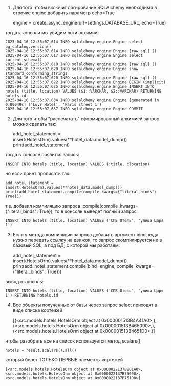 1. Для того чтобы включит логирование SQLAlchemy необходимо в строчке engine добавить параметр echo=True

    engine = create_async_engine(url=settings.DATABASE_URL, echo=True)

тогда к консоли мы увидим логи алхимии:

    2025-04-16 12:55:07,614 INFO sqlalchemy.engine.Engine select pg_catalog.version()
    2025-04-16 12:55:07,614 INFO sqlalchemy.engine.Engine [raw sql] ()
    2025-04-16 12:55:07,617 INFO sqlalchemy.engine.Engine select current_schema()
    2025-04-16 12:55:07,618 INFO sqlalchemy.engine.Engine [raw sql] ()
    2025-04-16 12:55:07,620 INFO sqlalchemy.engine.Engine show standard_conforming_strings
    2025-04-16 12:55:07,620 INFO sqlalchemy.engine.Engine [raw sql] ()
    2025-04-16 12:55:07,622 INFO sqlalchemy.engine.Engine BEGIN (implicit)
    2025-04-16 12:55:07,625 INFO sqlalchemy.engine.Engine INSERT INTO hotels (title, location) VALUES ($1::VARCHAR, $2::VARCHAR) RETURNING hotels.id
    2025-04-16 12:55:07,634 INFO sqlalchemy.engine.Engine [generated in 0.00049s] ('Luvr Hotel', 'Paris street 1')
    2025-04-16 12:55:07,637 INFO sqlalchemy.engine.Engine COMMIT

2. Для того чтобы "распечатать" сформированный алхимией запрос можно сделать так:

    add_hotel_statement = insert(HotelsOrm).values(**hotel_data.model_dump())
    print(add_hotel_statement)

тогда в консоле появится запись:

    INSERT INTO hotels (title, location) VALUES (:title, :location)

но если принт прописать так:

    add_hotel_statement = insert(HotelsOrm).values(**hotel_data.model_dump())
    print(add_hotel_statement.compile(compile_kwargs={"literal_binds": True}))

т.е. добавил компиляцию запроса .compile(compile_kwargs={"literal_binds": True}), то в консоль выведет полный запрос

    INSERT INTO hotels (title, location) VALUES ('СПБ Отель', 'улица Царя 1')

3. Если у метода компиляции запроса добавить аргумент bind, куда нужно передать ссылку на движок, то запрос скомпилируется не в базовый SQL, а под
БД, с которой мы работаем:

    add_hotel_statement = insert(HotelsOrm).values(**hotel_data.model_dump())
    print(add_hotel_statement.compile(bind=engine, compile_kwargs={"literal_binds": True}))

вывод в консоль:

    INSERT INTO hotels (title, location) VALUES ('СПБ Отель', 'улица Царя 1') RETURNING hotels.id

4. Все объекты полученные от базы через запрос select приходят в виде списка кортежей

    [(<src.models.hotels.HotelsOrm object at 0x000001513B4A41A0>,), (<src.models.hotels.HotelsOrm object at 0x000001513B465090>,), (<src.models.hotels.HotelsOrm object at 0x000001513B4651D0>,)]

чтобы разобрать все на список используется метод scalars()

    hotels = result.scalars().all()

который берет ТОЛЬКО ПЕРВЫЕ элементы кортежей

    [<src.models.hotels.HotelsOrm object at 0x0000022137BB01A0>, <src.models.hotels.HotelsOrm object at 0x0000022137B75090>, <src.models.hotels.HotelsOrm object at 0x0000022137B751D0>]